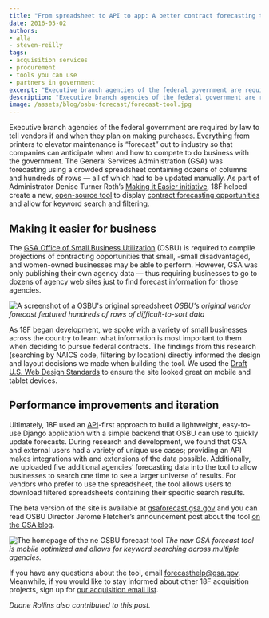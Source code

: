 ```yaml
---
title: "From spreadsheet to API to app: A better contract forecasting tool"
date: 2016-05-02
authors:
- alla
- steven-reilly
tags:
- acquisition services
- procurement
- tools you can use
- partners in government
excerpt: "Executive branch agencies of the federal government are required by law to tell vendors if and when they plan on making purchases. The General Services Administration (GSA) was forecasting using a crowded spreadsheet containing dozens of columns and hundreds of rows. 18F helped create a new, open-source tool to display contract forecasting opportunities."
description: "Executive branch agencies of the federal government are required by law to tell vendors if and when they plan on making purchases. The General Services Administration (GSA) was forecasting using a crowded spreadsheet containing dozens of columns and hundreds of rows. 18F helped create a new, open-source tool to display contract forecasting opportunities."
image: /assets/blog/osbu-forecast/forecast-tool.jpg
---
```


Executive branch agencies of the federal government are required by law
to tell vendors if and when they plan on making purchases. Everything
from printers to elevator maintenance is “forecast” out to industry so
that companies can anticipate when and how to compete to do business
with the government. The General Services Administration (GSA) was
forecasting using a crowded spreadsheet containing dozens of columns and
hundreds of rows — all of which had to be updated manually. As part of
Administrator Denise Turner Roth’s [Making it Easier
initiative](http://www.gsa.gov/portal/content/252215), 18F helped
create a new, [open-source tool](https://github.com/18f/forecast) to
display [contract forecasting
opportunities](https://gsaforecast.gsa.gov) and allow for keyword
search and filtering.

## Making it easier for business

The [GSA Office of Small Business
Utilization](http://www.gsa.gov/portal/category/21015) (OSBU) is
required to compile projections of contracting opportunities that
small, -small disadvantaged, and women-owned businesses may be able to
perform. However, GSA was only publishing their own agency data — thus
requiring businesses to go to dozens of agency web sites just to find
forecast information for those agencies.

![A screenshot of a OSBU's original spreadsheet]({{site.baseurl}}/assets/blog/osbu-forecast/spreadsheet.jpg)
*OSBU's original vendor forecast featured hundreds of rows of
difficult-to-sort data*

As 18F began development, we spoke with a variety of small businesses
across the country to learn what information is most important to them
when deciding to pursue federal contracts. The findings from this
research (searching by NAICS code, filtering by location) directly
informed the design and layout decisions we made when building the tool.
We used the [Draft U.S. Web Design
Standards](https://standards.usa.gov/) to ensure the site looked great
on mobile and tablet devices.

## Performance improvements and iteration

Ultimately, 18F used an [API](https://gsaforecast.18f.gov/api/)-first
approach to build a lightweight, easy-to-use Django application with a
simple backend that OSBU can use to quickly update forecasts. During
research and development, we found that GSA and external users had a
variety of unique use cases; providing an API makes integrations with
and extensions of the data possible. Additionally, we uploaded five
additional agencies’ forecasting data into the tool to allow businesses
to search one time to see a larger universe of results. For vendors who
prefer to use the spreadsheet, the tool allows users to download
filtered spreadsheets containing their specific search results.

The beta version of the site is available at
[gsaforecast.gsa.gov](https://gsaforecast.gsa.gov) and you can read
OSBU Director Jerome Fletcher’s announcement post about the tool [on
the GSA
blog](http://gsablogs.gsa.gov/gsablog/2016/03/15/new-gsa-small-business-contracting-forecast-tool-will-drive-community-economic-development/).

![The homepage of the ne OSBU forecast tool]({{site.baseurl}}/assets/blog/osbu-forecast/forecast-tool.jpg)
*The new GSA forecast tool is mobile optimized and allows for
keyword searching across multiple agencies.*

If you have any questions about the tool, email
[forecasthelp@gsa.gov](mailto:forecasthelp@gsa.gov). Meanwhile, if you
would like to stay informed about other 18F acquisition projects, sign
up for [our acquisition email
list](https://gsa.us9.list-manage.com/subscribe?u=6f1977de9eff4c384dc8d6527&id=e7f757afe3).

*Duane Rollins also contributed to this post.*
